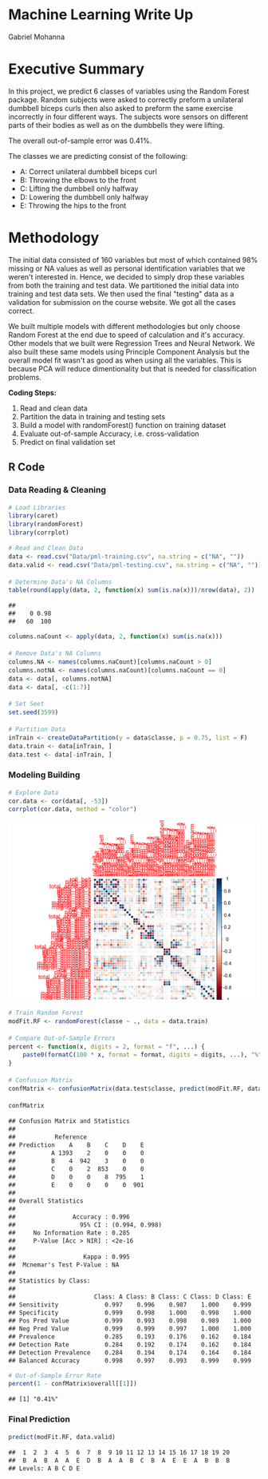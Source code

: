 # Machine Learning Write Up
Gabriel Mohanna  


# Executive Summary
In this project, we predict 6 classes of variables using the Random Forest package.  Random subjects were asked to correctly preform a unilateral dumbbell biceps curls then also asked to preform the same exercise incorrectly in four different ways.  The subjects wore sensors on different parts of their bodies as well as on the dumbbells they were lifting.

The overall out-of-sample error was 0.41%.

The classes we are predicting consist of the following:

- A: Correct unilateral dumbbell biceps curl
- B: Throwing the elbows to the front
- C: Lifting the dumbbell only halfway
- D: Lowering the dumbbell only halfway
- E: Throwing the hips to the front


# Methodology
The initial data consisted of 160 variables but most of which contained 98% missing or NA values as well as personal identification variables that we weren't interested in.  Hence, we decided to simply drop these variables from both the training and test data.  We partitioned the initial data into training and test data sets.  We then used the final "testing" data as a validation for submission on the course website.  We got all the cases correct.

We built multiple models with different methodologies but only choose Random Forest at the end due to speed of calculation and it's accuracy.  Other models that we built were Regression Trees and Neural Network.  We also built these same models using Principle Component Analysis but the overall model fit wasn't as good as when using all the variables.  This is because PCA will reduce dimentionality but that is needed for classification problems.

**Coding Steps:**

1. Read and clean data
2. Partition the data in training and testing sets
3. Build a model with randomForest() function on training dataset
4. Evaluate out-of-sample Accuracy, i.e. cross-validation
3. Predict on final validation set


## R Code
### Data Reading & Cleaning

```r
# Load Libraries
library(caret)
library(randomForest)
library(corrplot)
```


```r
# Read and Clean Data
data <- read.csv("Data/pml-training.csv", na.string = c("NA", ""))
data.valid <- read.csv("Data/pml-testing.csv", na.string = c("NA", ""))

# Determine Data's NA Columns
table(round(apply(data, 2, function(x) sum(is.na(x)))/nrow(data), 2))
```

```
## 
##    0 0.98 
##   60  100
```

```r
columns.naCount <- apply(data, 2, function(x) sum(is.na(x)))

# Remove Data's NA Columns
columns.NA <- names(columns.naCount)[columns.naCount > 0]
columns.notNA <- names(columns.naCount)[columns.naCount == 0]
data <- data[, columns.notNA]
data <- data[, -c(1:7)]

# Set Seet
set.seed(3599)

# Partition Data
inTrain <- createDataPartition(y = data$classe, p = 0.75, list = F)
data.train <- data[inTrain, ]
data.test <- data[-inTrain, ]
```

### Modeling Building

```r
# Explore Data
cor.data <- cor(data[, -53])
corrplot(cor.data, method = "color")
```

![plot of chunk ModelBuilding](./WriteUp_files/figure-html/ModelBuilding.png) 

```r
# Train Random Forest
modFit.RF <- randomForest(classe ~ ., data = data.train)

# Compare Out-of-Sample Errors
percent <- function(x, digits = 2, format = "f", ...) {
    paste0(formatC(100 * x, format = format, digits = digits, ...), "%")
}

# Confusion Matrix
confMatrix <- confusionMatrix(data.test$classe, predict(modFit.RF, data.test))

confMatrix
```

```
## Confusion Matrix and Statistics
## 
##           Reference
## Prediction    A    B    C    D    E
##          A 1393    2    0    0    0
##          B    4  942    3    0    0
##          C    0    2  853    0    0
##          D    0    0    8  795    1
##          E    0    0    0    0  901
## 
## Overall Statistics
##                                         
##                Accuracy : 0.996         
##                  95% CI : (0.994, 0.998)
##     No Information Rate : 0.285         
##     P-Value [Acc > NIR] : <2e-16        
##                                         
##                   Kappa : 0.995         
##  Mcnemar's Test P-Value : NA            
## 
## Statistics by Class:
## 
##                      Class: A Class: B Class: C Class: D Class: E
## Sensitivity             0.997    0.996    0.987    1.000    0.999
## Specificity             0.999    0.998    1.000    0.998    1.000
## Pos Pred Value          0.999    0.993    0.998    0.989    1.000
## Neg Pred Value          0.999    0.999    0.997    1.000    1.000
## Prevalence              0.285    0.193    0.176    0.162    0.184
## Detection Rate          0.284    0.192    0.174    0.162    0.184
## Detection Prevalence    0.284    0.194    0.174    0.164    0.184
## Balanced Accuracy       0.998    0.997    0.993    0.999    0.999
```

```r
# Out-of-Sample Error Rate
percent(1 - confMatrix$overall[[1]])
```

```
## [1] "0.41%"
```

### Final Prediction

```r
predict(modFit.RF, data.valid)
```

```
##  1  2  3  4  5  6  7  8  9 10 11 12 13 14 15 16 17 18 19 20 
##  B  A  B  A  A  E  D  B  A  A  B  C  B  A  E  E  A  B  B  B 
## Levels: A B C D E
```

